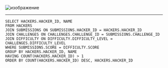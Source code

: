 ![изображение](https://github.com/papchukev/SQL_solutions/assets/149643273/94fe4a59-fdcc-426b-b01a-fe428afc3dcf)

-----------------
    SELECT HACKERS.HACKER_ID, NAME
    FROM HACKERS
    JOIN SUBMISSIONS ON SUBMISSIONS.HACKER_ID = HACKERS.HACKER_ID
    JOIN CHALLENGES ON CHALLENGES.CHALLENGE_ID = SUBMISSIONS.CHALLENGE_ID
    JOIN DIFFICULTY ON DIFFICULTY.DIFFICULTY_LEVEL = CHALLENGES.DIFFICULTY_LEVEL
    WHERE SUBMISSIONS.SCORE = DIFFICULTY.SCORE
    GROUP BY HACKERS.HACKER_ID, NAME
    HAVING COUNT(HACKERS.HACKER_ID) > 1
    ORDER BY COUNT(HACKERS.HACKER_ID) DESC, HACKERS.HACKER_ID
